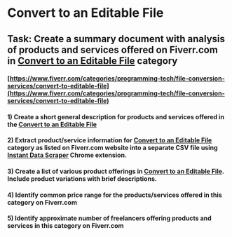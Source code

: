 # Convert to an Editable File
## Task: Create a summary document with analysis of products and services offered on Fiverr.com in [Convert to an Editable File](https://www.fiverr.com/categories/programming-tech/file-conversion-services/convert-to-editable-file) category
#### [https://www.fiverr.com/categories/programming-tech/file-conversion-services/convert-to-editable-file](https://www.fiverr.com/categories/programming-tech/file-conversion-services/convert-to-editable-file)
#### 1) Create a short general description for products and services offered in the [Convert to an Editable File](https://www.fiverr.com/categories/programming-tech/file-conversion-services/convert-to-editable-file)
#### 2) Extract product/service information for [Convert to an Editable File](https://www.fiverr.com/categories/programming-tech/file-conversion-services/convert-to-editable-file) category as listed on Fiverr.com website into a separate CSV file using [Instant Data Scraper](https://chrome.google.com/webstore/detail/instant-data-scraper/ofaokhiedipichpaobibbnahnkdoiiah) Chrome extension.
#### 3) Create a list of various product offerings in [Convert to an Editable File](https://www.fiverr.com/categories/programming-tech/file-conversion-services/convert-to-editable-file). Include product variations with brief descriptions.
#### 4) Identify common price range for the products/services offered in this category on Fiverr.com
#### 5) Identify approximate number of freelancers offering products and services in this category on Fiverr.com

